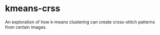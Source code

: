 # kmeans-crss
An exploration of how k-means clustering can create cross-stitch patterns from certain images.
